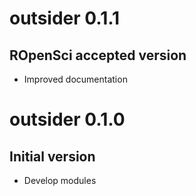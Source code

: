# outsider 0.1.1

## ROpenSci accepted version

* Improved documentation

# outsider 0.1.0

## Initial version

* Develop modules
